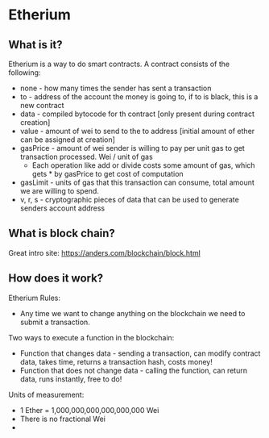 # Etherium

## What is it?
Etherium is a way to do smart contracts.  A contract consists of the following:

* none - how many times the sender has sent a transaction
* to - address of the account the money is going to, if to is black, this is a new contract
* data - compiled bytocode for th contract [only present during contract creation]
* value - amount of wei to send to the to address [initial amount of ether can be assigned at creation]
* gasPrice - amount of wei sender is willing to pay per unit gas to get transaction processed. Wei / unit of gas
  * Each operation like add or divide costs some amount of gas, which gets * by gasPrice to get cost of computation
* gasLimit - units of gas that this transaction can consume, total amount we are willing to spend.
* v, r, s - cryptographic pieces of data that can be used to generate senders account address

## What is block chain?

Great intro site: https://anders.com/blockchain/block.html

## How does it work?

Etherium Rules:
* Any time we want to change anything on the blockchain we need to submit a transaction.

Two ways to execute a function in the blockchain:
* Function that changes data - sending a transaction, can modify contract data, takes time, returns a transaction hash, costs money!
* Function that does not change data - calling the function, can return data, runs instantly, free to do!

Units of measurement:
* 1 Ether = 1,000,000,000,000,000,000 Wei
* There is no fractional Wei
* 


